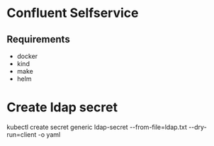 # Confluent Selfservice

## Requirements

- docker
- kind 
- make
- helm

# Create ldap secret
kubectl create secret generic ldap-secret --from-file=ldap.txt --dry-run=client -o yaml